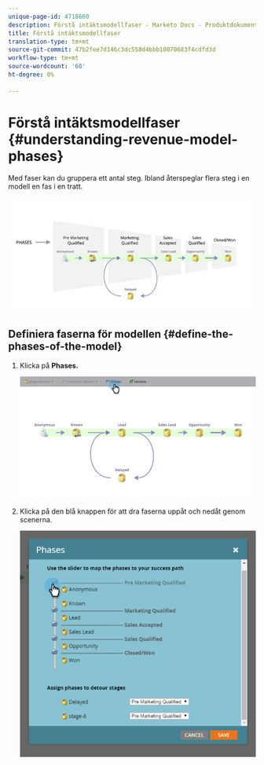 ```yaml
---
unique-page-id: 4718660
description: Förstå intäktsmodellfaser - Marketo Docs - Produktdokumentation
title: Förstå intäktsmodellfaser
translation-type: tm+mt
source-git-commit: 47b2fee7d146c3dc558d4bbb10070683f4cdfd3d
workflow-type: tm+mt
source-wordcount: '60'
ht-degree: 0%

---
```



# Förstå intäktsmodellfaser {#understanding-revenue-model-phases}

Med faser kan du gruppera ett antal steg. Ibland återspeglar flera steg i en modell en fas i en tratt.

![—](assets/image2015-6-12-16-3a56-3a40.png)

## Definiera faserna för modellen {#define-the-phases-of-the-model}

1. Klicka på **Phases.**

   ![](assets/image2015-6-12-16-3a2-3a28.png)

1. Klicka på den blå knappen för att dra faserna uppåt och nedåt genom scenerna.

   ![](assets/image2015-6-12-16-3a5-3a31.png)

